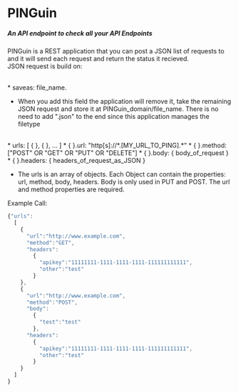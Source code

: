 # PINGuin
##### An API endpoint to check all your API Endpoints   
PINGuin is a REST application that you can post a JSON list of requests to and it will send each request and return the status it recieved. 
<br/>
JSON request is build on:

<br/>
* saveas: file_name.  

* When you add this field the application will remove it, take the remaining JSON request and store it at PINGuin_domain/file_name. There is no need to add ".json" to the end since this application manages the filetype

<br/>
* urls: [ { }, { }, ... ]
  * { }.url: "http[s]://*.[MY_URL_TO_PING].*"
  * { }.method: ["POST" OR "GET" OR "PUT" OR "DELETE"]
  * { }.body: { body_of_request }
  * { }.headers: { headers_of_request_as_JSON }  

* The urls is an array of objects. Each Object can contain the properties: url, method, body, headers. Body is only used in PUT and POST. The url and method properties are required.

Example Call:

```javascript
{"urls":
  [
    {
      "url":"http://www.example.com",
      "method":"GET",
      "headers":
        {
          "apikey":"11111111-1111-1111-1111-111111111111",
          "other":"test"
        }
    },
    {
      "url":"http://www.example.com",
      "method":"POST",
      "body":
        {
          "test":"test"
        },
      "headers":
        {
          "apikey":"11111111-1111-1111-1111-111111111111",
          "other":"test"
        }
    }
  ]
}
